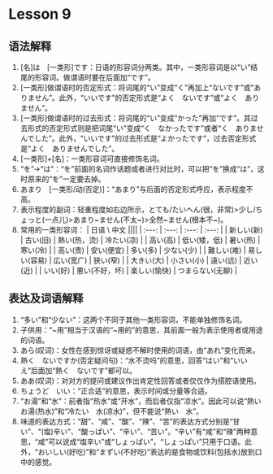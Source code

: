 # Lesson 9

## 语法解释

1. [名]は　[一类形]です：日语的形容词分两类。其中，一类形容词是以“い”结尾的形容词。做谓语时要在后面加“です”。
2. [一类形]做谓语时的否定形式：将词尾的“い”变成“く”再加上“ないです”或“ありません”。此外，“いいです”的否定形式是“よく　ないです”或“よく　ありません”。
3. [一类形]做谓语时的过去形式：将词尾的“い”变成“かった”再加“です”。其过去形式的否定形式则是把词尾“い”变成“く　なかったです”或者“く　ありませんでした”。此外，“いいです”的过去形式是“よかったです”，过去否定形式是“よく　ありませんでした”。
4. [一类形]+[名]：一类形容词可直接修饰名词。
5. “を”->“は”：“を”前面的名词作话题或者进行对比时，可以把“を”换成“は”，这时原来的“を”一定要去掉。
6. あまり　[一类形/动(否定)]：“あまり”与后面的否定形式呼应，表示程度不高。
7. 表示程度的副词：轻重程度如右边所示，とても/たいへん(很，非常)>少し/ちょっと(一点儿)>あまり~ません(不太~)>全然~ません(根本不~)。
8. 常用的一类形容词：
| 日语 \ 中文 ||||
| :---: | :---: | :---: | :---: |
| 新しい(新) | 古い(旧) | 熱い(热，烫) | 冷たい(凉) |
| 高い(高) | 低い(矮，低) | 暑い(热) | 寒い(冷) |
| 高い(贵) | 安い(便宜) | 多い(多) | 少ない(少) |
| 難しい(难) | 易しい(容易) | 広い(宽广) | 狭い(窄) |
| 大きい(大) | 小さい(小) | 遠い(远) | 近い(近) |
| いい(好) | 悪い(不好，坏) | 楽しい(愉快) | つまらない(无聊) |

## 表达及词语解释

1. “多い”和“少ない”：这两个不同于其他一类形容词，不能单独修饰名词。
2. 子供用：“~用”相当于汉语的“~用的”的意思，其前面一般为表示使用者或用途的词语。
3. あら(叹词)：女性在感到惊讶或疑惑不解时使用的词语，由“あれ”变化而来。
4. 熱く　ないですか(否定疑问句)：“水不烫吗”的意思，回答“はい”和“いいえ”后面加“熱く　ないです”都可以。
5. ああ(叹词)：对对方的提问或建议作出肯定性回答或者仅仅作为搭腔语使用。
6. ちょうど　いい：“正合适”的意思，表示时间或分量等合适。
7. “お湯”和“水”：前者指“热水”或“开水”，而后者仅指“凉水”。因此可以说“熱い　お湯(热水)”和“冷たい　水(凉水)”，但不能说“熱い　水”。
8. 味道的表达方式：“甜”、“咸”、“酸”、“辣”、“苦”的表达方式分别是“甘い”、“(塩)辛い”、“酸っぱい”、“辛い”、“苦い”。“辛い”有“咸”和“辣”两种意思，“咸”可以说成“塩辛い”或“しょっぱい”，“しょっぱい”只用于口语。此外，“おいしい(好吃)”和“まずい(不好吃)”表达的是食物或饮料(包括水)放到口中的感觉。
